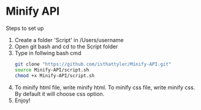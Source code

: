 # Minify API

Steps to set up
1. Create a folder 'Script' in /Users/username
2. Open git bash and cd to the Script folder
3. Type in follwing bash cmd
    ```bash
    git clone "https://github.com/isthattyler/Minify-API.git"
    source Minify-API/script.sh
    chmod +x Minify-API/script.sh
    ```
4. To minify html file, write minify html. To minify css file, write minify css. By default it will choose css option.
5. Enjoy!
